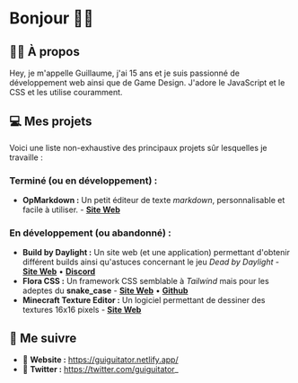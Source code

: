 # Bonjour 👋🏽

## 🧑🏽 À propos

Hey, je m'appelle Guillaume, j'ai 15 ans et je suis passionné de développement web ainsi que de Game Design. J'adore le JavaScript et le CSS et les utilise couramment.

## 💻 Mes projets

Voici une liste non-exhaustive des principaux projets sûr lesquelles je travaille :

### Terminé (ou en développement) :

- **OpMarkdown :** Un petit éditeur de texte *markdown*, personnalisable et facile à utiliser. - [**Site Web**](https://opmarkdown.netlify.app/)

### En développement (ou abandonné) :

- **Build by Daylight :** Un site web (et une application) permettant d'obtenir différent builds ainsi qu'astuces concernant le jeu *Dead by Daylight* - [**Site Web**](#) • [**Discord**](https://discord.com/invite/PKYajxd)
- **Flora CSS :** Un framework CSS semblable à *Tailwind* mais pour les adeptes du **snake_case** - [**Site Web**](https://floracss.netlify.app/) • [**Github**](https://github.com/guiguitator/Flora_CSS)
- **Minecraft Texture Editor :** Un logiciel permettant de dessiner des textures 16x16 pixels - [**Site Web**](#)

## 🚀 Me suivre

- 🦂 **Website :** https://guiguitator.netlify.app/
- 🐥 **Twitter :** https://twitter.com/guiguitator_
